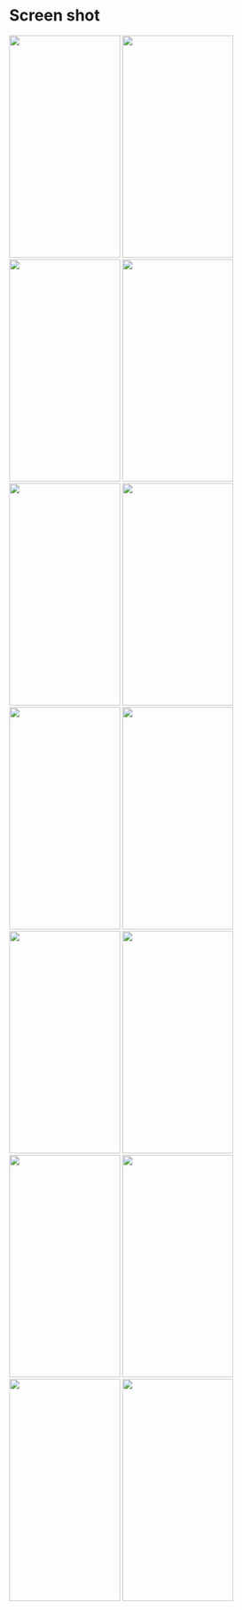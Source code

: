 # Screen shot

<img src = "https://user-images.githubusercontent.com/53982895/158426198-3edae4e1-cec1-45c2-bad8-0a501dcfa009.png" width = "200" height = "400">  <img src = "https://user-images.githubusercontent.com/53982895/158426219-38e04022-1167-4bbe-8bc4-b3eb02063b77.png" width = "200" height = "400">
<img src = "https://user-images.githubusercontent.com/53982895/158426240-7d7a7837-2f55-4e57-a625-338531d31074.png" width = "200" height = "400">  <img src = "https://user-images.githubusercontent.com/53982895/158426377-9ddee33d-2afd-441f-82c1-e6e932dcfaf6.png" width = "200" height = "400">
<img src = "https://user-images.githubusercontent.com/53982895/158426418-35632b3d-ae76-4ef9-8db3-618c14500afe.png" width = "200" height = "400">  <img src = "https://user-images.githubusercontent.com/53982895/158426460-8c90f355-691a-4d41-9746-34ee247dc196.png" width = "200" height = "400">
<img src = "https://user-images.githubusercontent.com/53982895/158426482-a989fb4f-d30d-470e-bf6b-cb05fb2d1943.png" width = "200" height = "400">  <img src = "https://user-images.githubusercontent.com/53982895/158426503-be2cf307-764e-4f31-a2d5-f70872039d7d.png" width = "200" height = "400">
<img src = "https://user-images.githubusercontent.com/53982895/158426534-fd799308-73ee-40b3-b581-c01a9ffb769d.png" width = "200" height = "400">  <img src = "https://user-images.githubusercontent.com/53982895/158426578-fa61889a-9b13-4164-8b8e-b74179f3fd05.png" width = "200" height = "400">
<img src = "https://user-images.githubusercontent.com/53982895/158426599-fb0d49da-f209-462b-aa64-4adf0f36544e.png" width = "200" height = "400">  <img src = "https://user-images.githubusercontent.com/53982895/158426626-ddeaa4ca-b564-4daa-807b-9a02ceceb31d.png" width = "200" height = "400">
<img src = "https://user-images.githubusercontent.com/53982895/158427208-7a5a21d1-64b4-4f63-aa30-31d881fa6563.png" width = "200" height = "400">  <img src = "https://user-images.githubusercontent.com/53982895/158427271-aa309c57-60a4-4b24-8aaa-92d4c5184e48.png" width = "200" height = "400">
